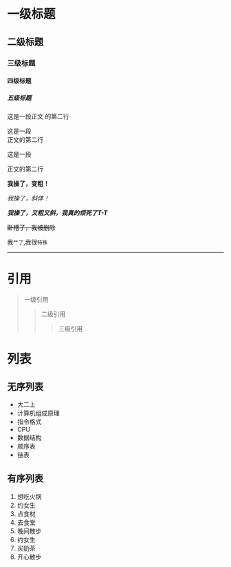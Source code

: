 # 一级标题

## 二级标题

### 三级标题

#### 四级标题

##### 五级标题

这是一段正文
的第二行

这是一段<br>正文的第二行

这是一段

正文的第二行

**我操了，变粗！**

*我操了，斜体！*

***我操了，又粗又斜，我真的烦死了T-T***

~~卧槽了，我被删除~~

我`艹了`,我很`特殊`

*****
# 引用
> 一级引用
>> 二级引用
>>> 三级引用

# 列表
## 无序列表
* 大二上
 * 计算机组成原理
  * 指令格式
  * CPU
 * 数据结构
  * 顺序表
  * 链表
## 有序列表
1. 想吃火锅
 1. 约女生
 2. 点食材
 3. 去食堂
2. 晚间散步
 1. 约女生
 2. 买奶茶
 3. 开心散步
